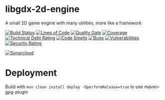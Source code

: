 # libgdx-2d-engine

A small 2D game engine with many utilities, more like a framework

[![Build Status](https://travis-ci.org/JuKu/libgdx-2d-engine.svg?branch=master)](https://travis-ci.org/JuKu/libgdx-2d-engine)
[![Lines of Code](https://sonarcloud.io/api/project_badges/measure?project=com.jukusoft%3Aengine2d-parent&metric=ncloc)](https://sonarcloud.io/dashboard/index/com.jukusoft%3Aengine2d-parent) 
[![Quality Gate](https://sonarcloud.io/api/project_badges/measure?project=com.jukusoft%3Aengine2d-parent&metric=alert_status)](https://sonarcloud.io/dashboard/index/com.jukusoft%3Aengine2d-parent) 
[![Coverage](https://sonarcloud.io/api/project_badges/measure?project=com.jukusoft%3Aengine2d-parent&metric=coverage)](https://sonarcloud.io/dashboard/index/com.jukusoft%3Aengine2d-parent) 
[![Technical Debt Rating](https://sonarcloud.io/api/project_badges/measure?project=com.jukusoft%3Aengine2d-parent&metric=sqale_index)](https://sonarcloud.io/dashboard/index/com.jukusoft%3Aengine2d-parent) 
[![Code Smells](https://sonarcloud.io/api/project_badges/measure?project=com.jukusoft%3Aengine2d-parent&metric=code_smells)](https://sonarcloud.io/dashboard/index/com.jukusoft%3Aengine2d-parent) 
[![Bugs](https://sonarcloud.io/api/project_badges/measure?project=com.jukusoft%3Aengine2d-parent&metric=bugs)](https://sonarcloud.io/dashboard/index/com.jukusoft%3Aengine2d-parent) 
[![Vulnerabilities](https://sonarcloud.io/api/project_badges/measure?project=com.jukusoft%3Aengine2d-parent&metric=vulnerabilities)](https://sonarcloud.io/dashboard/index/com.jukusoft%3Aengine2d-parent) 
[![Security Rating](https://sonarcloud.io/api/project_badges/measure?project=com.jukusoft%3Aengine2d-parent&metric=security_rating)](https://sonarcloud.io/dashboard/index/com.jukusoft%3Aengine2d-parent) 

[![Sonarcloud](https://sonarcloud.io/api/project_badges/quality_gate?project=com.jukusoft%3Aengine2d-parent)](https://sonarcloud.io/dashboard?id=com.jukusoft%3Aengine2d-parent)

# Deployment
Build with `mvn clean install deploy -DperformRelease=true` to use maven-gpg-plugin